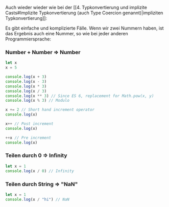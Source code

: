 Auch wieder wieder wie bei der [[4. Typkonvertierung und implizite Casts#Implizite Typkonvertierung (auch Type Coercion genannt)|impliziten Typkonvertierung]]:

Es gibt einfache und komplizierte Fälle. Wenn wir zwei Nummern haben, ist das Ergebnis auch eine Nummer, so wie bei jeder anderen Programmiersprache:

### Number + Number =\> Number

```Javascript
let x
x = 5

console.log(x + 3)
console.log(x - 3)
console.log(x * 3)
console.log(x / 3)
console.log(x ** 3) // Since ES 6, replacement for Math.pow(x, y)
console.log(x % 3) // Modulo

x += 2 // Short hand increment operator
console.log(x)

x++ // Post increment
console.log(x)

++x // Pre increment
console.log(x)
```

### Teilen durch 0 =\> Infinity

```Javascript
let x = 1
console.log(x / 0) // Infinity
```

### Teilen durch String =\> "NaN"

```Javascript
let x = 1
console.log(x / "hi") // NaN
```
